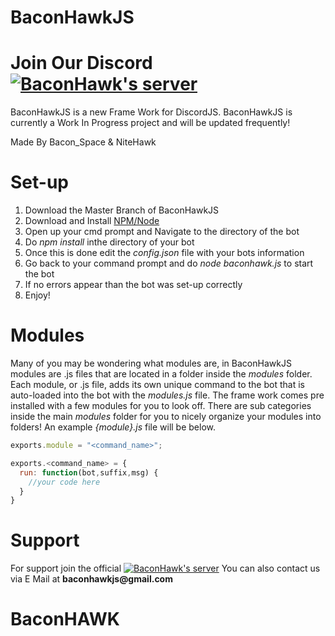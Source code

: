 # BaconHawkJS
# Join Our Discord <a href="https://discord.gg/dnSEF72"><img src="https://discordapp.com/api/guilds/280556103694155796/widget.png?style=banner2" alt="BaconHawk's server"></a>
BaconHawkJS is a new Frame Work for DiscordJS. BaconHawkJS is currently a Work In Progress project and will be updated frequently!


Made By Bacon_Space &amp; NiteHawk

# Set-up
1. Download the Master Branch of BaconHawkJS
2. Download and Install [NPM/Node](https://nodejs.org/en/)
3. Open up your cmd prompt and Navigate to the directory of the bot
4. Do *npm install* inthe directory of your bot
5. Once this is done edit the *config.json* file with your bots information
6. Go back to your command prompt and do *node baconhawk.js* to start the bot
7. If no errors appear than the bot was set-up correctly
8. Enjoy!

# Modules
Many of you may be wondering what modules are, in BaconHawkJS modules are .js files that are located in a folder inside the *modules* folder. Each module, or .js file, adds its own unique command to the bot that is auto-loaded into the bot with the *modules.js* file. The frame work comes pre installed with a few modules for you to look off. There are sub categories inside the main *modules* folder for you to nicely organize your modules into folders! An example *{module}.js* file will be below.

```javascript
exports.module = "<command_name>";

exports.<command_name> = {
  run: function(bot,suffix,msg) {
    //your code here
  }
}

```

# Support
For support join the official <a href="https://discord.gg/dnSEF72"><img src="https://discordapp.com/api/guilds/280556103694155796/widget.png?style=banner2" alt="BaconHawk's server"></a>
You can also contact us via E Mail at __baconhawkjs@gmail.com__

# BaconHAWK
